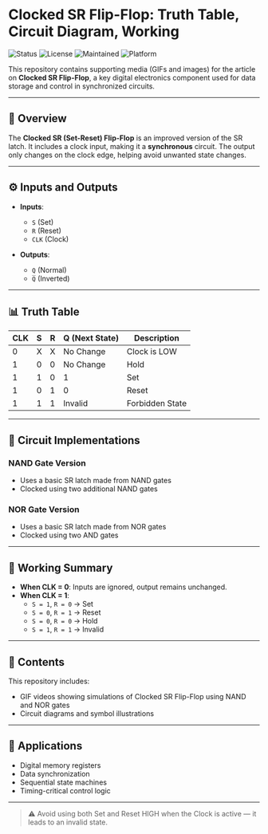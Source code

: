 # Clocked SR Flip-Flop: Truth Table, Circuit Diagram, Working

![Status](https://img.shields.io/badge/status-active-brightgreen)
![License](https://img.shields.io/badge/license-MIT-blue.svg)
![Maintained](https://img.shields.io/badge/maintained-yes-success)
![Platform](https://img.shields.io/badge/platform-Proteus-blue)

This repository contains supporting media (GIFs and images) for the article on **Clocked SR Flip-Flop**, a key digital electronics component used for data storage and control in synchronized circuits.

---

## 🔧 Overview

The **Clocked SR (Set-Reset) Flip-Flop** is an improved version of the SR latch. It includes a clock input, making it a **synchronous** circuit. The output only changes on the clock edge, helping avoid unwanted state changes.

---

## ⚙️ Inputs and Outputs

- **Inputs**:  
  - `S` (Set)  
  - `R` (Reset)  
  - `CLK` (Clock)

- **Outputs**:  
  - `Q` (Normal)  
  - `Q̅` (Inverted)

---

## 📊 Truth Table

| CLK | S | R | Q (Next State) | Description         |
|-----|---|---|----------------|---------------------|
|  0  | X | X | No Change      | Clock is LOW        |
|  1  | 0 | 0 | No Change      | Hold                |
|  1  | 1 | 0 | 1              | Set                 |
|  1  | 0 | 1 | 0              | Reset               |
|  1  | 1 | 1 | Invalid        | Forbidden State     |

---

## 🧪 Circuit Implementations

### NAND Gate Version
- Uses a basic SR latch made from NAND gates
- Clocked using two additional NAND gates

### NOR Gate Version
- Uses a basic SR latch made from NOR gates
- Clocked using two AND gates

---

## 🧠 Working Summary

- **When CLK = 0**: Inputs are ignored, output remains unchanged.
- **When CLK = 1**:  
  - `S = 1`, `R = 0` → Set  
  - `S = 0`, `R = 1` → Reset  
  - `S = 0`, `R = 0` → Hold  
  - `S = 1`, `R = 1` → Invalid

---

## 📁 Contents

This repository includes:
- GIF videos showing simulations of Clocked SR Flip-Flop using NAND and NOR gates
- Circuit diagrams and symbol illustrations

---

## 📌 Applications

- Digital memory registers
- Data synchronization
- Sequential state machines
- Timing-critical control logic

---

> ⚠️ Avoid using both Set and Reset HIGH when the Clock is active — it leads to an invalid state.
